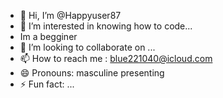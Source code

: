 - 👋 Hi, I’m @Happyuser87
- 👀 I’m interested in knowing how to code...
- Im a begginer 
- 💞️ I’m looking to collaborate on ...
- 📫 How to reach me : blue221040@icloud.com
- 😄 Pronouns: masculine presenting 
- ⚡ Fun fact: ...

<!---
Happyuser87/Happyuser87 is a ✨ special ✨ repository because its `README.md` (this file) appears on your GitHub profile.
You can click the Preview link to take a look at your changes.
--->
